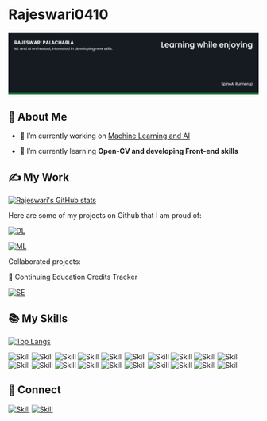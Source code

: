 # Rajeswari0410
![Rajeswari's-cover](./Cover-image.png)

## 👩 About Me

- 🔭 I’m currently working on [Machine Learning and AI](https://github.com/Rajeswari0410/SentimentAnalysis)

- 🌱 I’m currently learning **Open-CV and developing Front-end skills**

## ✍ My Work

[![Rajeswari's GitHub stats](https://github-readme-stats.vercel.app/api?username=Rajeswari0410&show_icons=true&theme=dark)](https://github.com/Rajeswari0410)

Here are some of my projects on Github that I am proud of:

[![DL](https://github-readme-stats.vercel.app/api/pin/?username=Rajeswari0410&repo=SentimentAnalysis&show_icons=true&theme=dark)](https://github.com/Rajeswari0410/SentimentAnalysis)

[![ML](https://github-readme-stats.vercel.app/api/pin/?username=Rajeswari0410&repo=Fraud_Detection&show_icons=true&theme=dark)](https://github.com/Rajeswari0410/Fraud_Detection)

Collaborated projects:

🚀 Continuing Education Credits Tracker

[![SE](https://github-readme-stats.vercel.app/api/pin/?username=CSCE606-NIKI&repo=niki&show_icons=true&theme=dark)](https://github.com/CSCE606-NIKI/niki)

## 📚 My Skills

[![Top Langs](https://github-readme-stats.vercel.app/api/top-langs/?username=Rajeswari0410&layout=compact&show_icons=true&theme=dark)](https://github.com/Rajeswari0410)

![Skill](https://img.shields.io/badge/C++-00599C?style=for-the-badge&logo=cplusplus&logoColor=white)
![Skill](https://img.shields.io/badge/C%23-239120?style=for-the-badge&logo=csharp&logoColor=white)
![Skill](https://img.shields.io/badge/-C?style=for-the-badge&logo=C&logoColor=white)
![Skill](https://img.shields.io/badge/-Python3-orange??style=for-the-badge&logo=python)
![Skill](https://img.shields.io/badge/HTML5-E34F26?style=for-the-badge&logo=html5&logoColor=white)
![Skill](https://img.shields.io/badge/CSS3-1572B6?style=for-the-badge&logo=css3&logoColor=white)
![Skill](https://img.shields.io/badge/JavaScript-323330?style=for-the-badge&logo=javascript&logoColor=F7DF1E)
![Skill](https://img.shields.io/badge/-MATLAB-blue)
![Skill](https://img.shields.io/badge/Microsoft_Office-D83B01?style=for-the-badge&logo=microsoft-office&logoColor=white)
![Skill](https://img.shields.io/badge/Excel_Automation-217346?style=for-the-badge&logo=microsoftexcel&logoColor=white)
![Skill](https://img.shields.io/badge/Tableau-E97627?style=for-the-badge&logo=tableau&logoColor=white)
![Skill](https://img.shields.io/badge/Ruby_on_Rails-CC0000?style=for-the-badge&logo=rubyonrails&logoColor=white)
![Skill](https://img.shields.io/badge/MySQL-4479A1?style=for-the-badge&logo=mysql&logoColor=white)
![Skill](https://img.shields.io/badge/Machine_Learning-4285F4?style=for-the-badge&logo=machinelearning&logoColor=white)
![Skill](https://img.shields.io/badge/Deep_Learning-FF6F61?style=for-the-badge&logo=deeplearning&logoColor=white)
![Skill](https://img.shields.io/badge/-OpenCV-brightgreen)
![Skill](https://img.shields.io/badge/Data_Analytics-0081CB?style=for-the-badge&logo=dataanalytics&logoColor=white)
![Skill](https://img.shields.io/badge/Data_Science-F37626?style=for-the-badge&logo=datascience&logoColor=white)
![Skill](https://img.shields.io/badge/Visual_Studio-0078D4?style=for-the-badge&logo=visual%20studio&logoColor=white)
![Skill](https://img.shields.io/badge/Visual_Studio_Code-0078D4?style=for-the-badge&logo=visual%20studio%20code&logoColor=white)


## 🤝 Connect

[![Skill](https://img.shields.io/badge/LinkedIn-0077B5?style=for-the-badge&logo=linkedin&logoColor=white)](https://www.linkedin.com/in/rajeswari-palacharla-5969b1175/)
[![Skill](https://img.shields.io/badge/GitHub-100000?style=for-the-badge&logo=github&logoColor=white)](https://github.com/Rajeswari0410)
